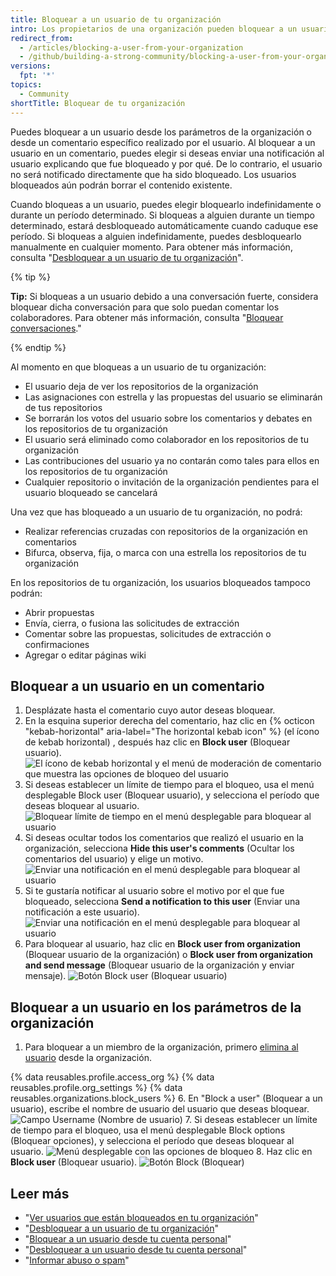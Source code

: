 ```yaml
---
title: Bloquear a un usuario de tu organización
intro: Los propietarios de una organización pueden bloquear a un usuario para eliminar la capacidad del usuario para colaborar en los repositorios de la organización.
redirect_from:
  - /articles/blocking-a-user-from-your-organization
  - /github/building-a-strong-community/blocking-a-user-from-your-organization
versions:
  fpt: '*'
topics:
  - Community
shortTitle: Bloquear de tu organización
---
```


Puedes bloquear a un usuario desde los parámetros de la organización o desde un comentario específico realizado por el usuario. Al bloquear a un usuario en un comentario, puedes elegir si deseas enviar una notificación al usuario explicando que fue bloqueado y por qué. De lo contrario, el usuario no será notificado directamente que ha sido bloqueado. Los usuarios bloqueados aún podrán borrar el contenido existente.

Cuando bloqueas a un usuario, puedes elegir bloquearlo indefinidamente o durante un período determinado. Si bloqueas a alguien durante un tiempo determinado, estará desbloqueado automáticamente cuando caduque ese período. Si bloqueas a alguien indefinidamente, puedes desbloquearlo manualmente en cualquier momento. Para obtener más información, consulta "[Desbloquear a un usuario de tu organización](/communities/maintaining-your-safety-on-github/unblocking-a-user-from-your-organization)".

{% tip %}

**Tip:** Si bloqueas a un usuario debido a una conversación fuerte, considera bloquear dicha conversación para que solo puedan comentar los colaboradores. Para obtener más información, consulta "[Bloquear conversaciones](/communities/moderating-comments-and-conversations/locking-conversations)."

{% endtip %}

Al momento en que bloqueas a un usuario de tu organización:
- El usuario deja de ver los repositorios de la organización
- Las asignaciones con estrella y las propuestas del usuario se eliminarán de tus repositorios
- Se borrarán los votos del usuario sobre los comentarios y debates en los repositorios de tu organización
- El usuario será eliminado como colaborador en los repositorios de tu organización
- Las contribuciones del usuario ya no contarán como tales para ellos en los repositorios de tu organización
- Cualquier repositorio o invitación de la organización pendientes para el usuario bloqueado se cancelará

Una vez que has bloqueado a un usuario de tu organización, no podrá:
- Realizar referencias cruzadas con repositorios de la organización en comentarios
- Bifurca, observa, fija, o marca con una estrella los repositorios de tu organización

En los repositorios de tu organización, los usuarios bloqueados tampoco podrán:
- Abrir propuestas
- Envía, cierra, o fusiona las solicitudes de extracción
- Comentar sobre las propuestas, solicitudes de extracción o confirmaciones
- Agregar o editar páginas wiki

## Bloquear a un usuario en un comentario

1. Desplázate hasta el comentario cuyo autor deseas bloquear.
2. En la esquina superior derecha del comentario, haz clic en {% octicon "kebab-horizontal" aria-label="The horizontal kebab icon" %} (el ícono de kebab horizontal) , después haz clic en **Block user** (Bloquear usuario). ![El ícono de kebab horizontal y el menú de moderación de comentario que muestra las opciones de bloqueo del usuario](/assets/images/help/repository/comment-menu-block-user.png)
3. Si deseas establecer un límite de tiempo para el bloqueo, usa el menú desplegable Block user (Bloquear usuario), y selecciona el período que deseas bloquear al usuario. ![Bloquear límite de tiempo en el menú desplegable para bloquear al usuario](/assets/images/help/organizations/org-block-options-menu-from-comment.png)
4. Si deseas ocultar todos los comentarios que realizó el usuario en la organización, selecciona **Hide this user's comments** (Ocultar los comentarios del usuario) y elige un motivo. ![Enviar una notificación en el menú desplegable para bloquear al usuario](/assets/images/help/organizations/org-block-options-menu-hide-user-comments.png)
5. Si te gustaría notificar al usuario sobre el motivo por el que fue bloqueado, selecciona **Send a notification to this user** (Enviar una notificación a este usuario). ![Enviar una notificación en el menú desplegable para bloquear al usuario](/assets/images/help/organizations/org-block-options-menu-send-notification.png)
6. Para bloquear al usuario, haz clic en **Block user from organization** (Bloquear usuario de la organización) o **Block user from organization and send message** (Bloquear usuario de la organización y enviar mensaje). ![Botón Block user (Bloquear usuario)](/assets/images/help/organizations/org-block-user-button-in-comment.png)

## Bloquear a un usuario en los parámetros de la organización

1. Para bloquear a un miembro de la organización, primero [elimina al usuario](/articles/removing-a-member-from-your-organization) desde la organización.

{% data reusables.profile.access_org %}
{% data reusables.profile.org_settings %}
{% data reusables.organizations.block_users %}
6. En "Block a user" (Bloquear a un usuario), escribe el nombre de usuario del usuario que deseas bloquear. ![Campo Username (Nombre de usuario)](/assets/images/help/organizations/org-block-username-field.png)
7. Si deseas establecer un límite de tiempo para el bloqueo, usa el menú desplegable Block options (Bloquear opciones), y selecciona el período que deseas bloquear al usuario. ![Menú desplegable con las opciones de bloqueo](/assets/images/help/organizations/org-block-options-menu.png)
8. Haz clic en **Block user** (Bloquear usuario). ![Botón Block (Bloquear)](/assets/images/help/organizations/org-block-user-button.png)

## Leer más

- "[Ver usuarios que están bloqueados en tu organización](/communities/maintaining-your-safety-on-github/viewing-users-who-are-blocked-from-your-organization)"
- "[Desbloquear a un usuario de tu organización](/communities/maintaining-your-safety-on-github/unblocking-a-user-from-your-organization)"
- "[Bloquear a un usuario desde tu cuenta personal](/communities/maintaining-your-safety-on-github/blocking-a-user-from-your-personal-account)"
- "[Desbloquear a un usuario desde tu cuenta personal](/communities/maintaining-your-safety-on-github/unblocking-a-user-from-your-personal-account)"
- "[Informar abuso o spam](/communities/maintaining-your-safety-on-github/reporting-abuse-or-spam)"
